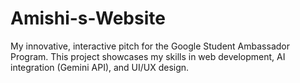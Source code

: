 # Amishi-s-Website
My innovative, interactive pitch for the Google Student Ambassador Program. This project showcases my skills in web development, AI integration (Gemini API), and UI/UX design.
